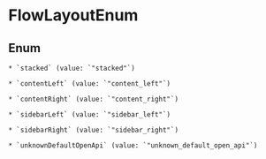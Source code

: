 
# FlowLayoutEnum

## Enum


    * `stacked` (value: `"stacked"`)

    * `contentLeft` (value: `"content_left"`)

    * `contentRight` (value: `"content_right"`)

    * `sidebarLeft` (value: `"sidebar_left"`)

    * `sidebarRight` (value: `"sidebar_right"`)

    * `unknownDefaultOpenApi` (value: `"unknown_default_open_api"`)



